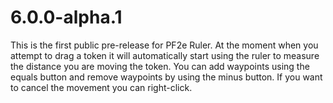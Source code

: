 # 6.0.0-alpha.1

This is the first public pre-release for PF2e Ruler. At the moment when you attempt to drag a  token it will automatically start using the ruler to measure the distance you are moving the token. You can add waypoints using the equals button and remove waypoints by using the minus button. If you want to cancel the movement you can right-click.
